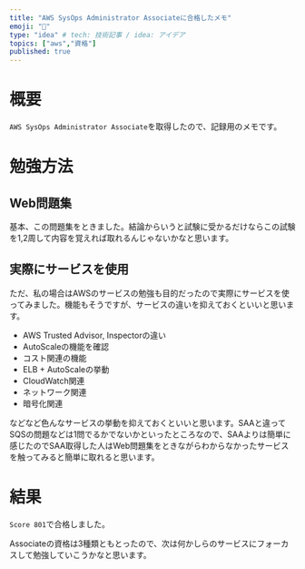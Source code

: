 ```yaml
---
title: "AWS SysOps Administrator Associateに合格したメモ"
emoji: "🌟"
type: "idea" # tech: 技術記事 / idea: アイデア
topics: ["aws","資格"]
published: true
---
```


# 概要
`AWS SysOps Administrator Associate`を取得したので、記録用のメモです。

# 勉強方法

## Web問題集
基本、この問題集をときました。結論からいうと試験に受かるだけならこの試験を1,2周して内容を覚えれば取れるんじゃないかなと思います。

## 実際にサービスを使用
ただ、私の場合はAWSのサービスの勉強も目的だったので実際にサービスを使ってみました。機能もそうですが、サービスの違いを抑えておくといいと思います。

* AWS Trusted Advisor, Inspectorの違い
* AutoScaleの機能を確認
* コスト関連の機能
* ELB + AutoScaleの挙動
* CloudWatch関連
* ネットワーク関連
* 暗号化関連

などなど色んなサービスの挙動を抑えておくといいと思います。SAAと違ってSQSの問題などは1問でるかでないかといったところなので、SAAよりは簡単に感じたのでSAA取得した人はWeb問題集をときながらわからなかったサービスを触ってみると簡単に取れると思います。

# 結果
`Score 801`で合格しました。

Associateの資格は3種類ともとったので、次は何かしらのサービスにフォーカスして勉強していこうかなと思います。
